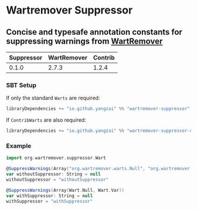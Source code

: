 # Wartremover Suppressor

## Concise and typesafe annotation constants for suppressing warnings from [WartRemover](https://github.com/wartremover/wartremover)

|Suppressor|WartRemover|Contrib|
|----------|-----------|-------|
|0.1.0     |2.7.3      |1.2.4  |


### SBT Setup
If only the standard `Warts` are required:
```scala
libraryDependencies += "io.github.yangzai" %% "wartremover-suppressor" % "0.1.0"
```

If `ContribWarts` are also required:
```scala
libraryDependencies += "io.github.yangzai" %% "wartremover-suppressor-contrib" % "0.1.0"
```

### Example
```Scala
import org.wartremover.suppressor.Wart

@SuppressWarnings(Array("org.wartremover.warts.Null", "org.wartremover.warts.Var"))
var withoutSuppressor: String = null
withoutSuppressor = "withoutSuppressor"

@SuppressWarnings(Array(Wart.Null, Wart.Var))
var withSuppressor: String = null
withSuppressor = "withSuppressor"
```
